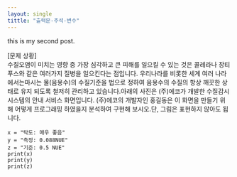 ```yaml
---
layout: single
tittle: "츨력문-주석-변수"
---
```



this is my second post.  


[문제 상황]  
수질오염이 미치는 영향 중 가장 심각하고 큰 피해를 일으킬 수 있는 것은 콜레라나 장티푸스와 같은 여러가지 질병을 일으킨다는 점입니다. 우리나라를 비롯한 세계 여러 나라에서는마시는 물(음용수)의 수질기준을 법으로 정하여 음용수의 수질의 항상 깨끗한 상태로 유지 되도록 철저히 관리하고 있습니다.아래의 사진은 (주)에코가 개발한 수질감시 시스템의 안내 서비스 화면입니다. (주)에코의 개발자인 홍길동은 이 화면을 만들기 위해 어떻게 프로그래밍 하였을지 분석하여 구현해 보시오.단, 그림은 표현하지 않아도 됩니다.




~~~
x = "탁도: 매우 좋음"
y = "측정: 0.088NUE"
z = "기준: 0.5 NUE"
print(x)
print(y)
print(z)
~~~
